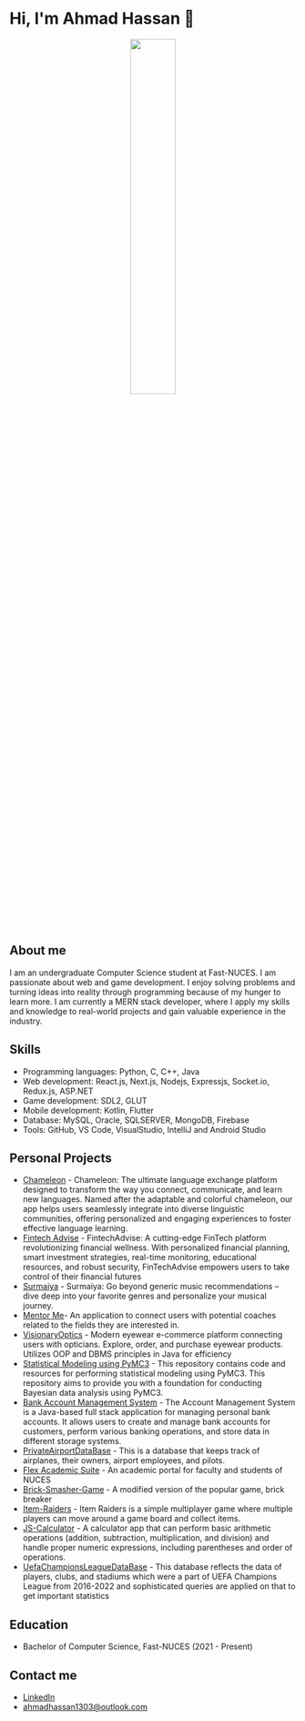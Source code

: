 # Hi, I'm Ahmad Hassan 👋


<div id="header" align ="center">
  <img src="https://i.pinimg.com/originals/c6/3c/ae/c63cae1344766f14d9d184e5aafed065.gif" height="40%" width="40%">
</div>

## About me
I am an undergraduate Computer Science student at Fast-NUCES. I am passionate about web and game development. I enjoy solving problems and turning ideas into reality through programming because of my hunger to learn more. I am currently a MERN stack developer, where I  apply my skills and knowledge to real-world projects and gain valuable experience in the industry.

## Skills

- Programming languages: Python, C, C++, Java
- Web development: React.js, Next.js, Nodejs, Expressjs, Socket.io, Redux.js, ASP.NET
- Game development: SDL2, GLUT
- Mobile development: Kotlin, Flutter
- Database: MySQL, Oracle, SQLSERVER, MongoDB, Firebase
- Tools: GitHub, VS Code, VisualStudio, IntelliJ and Android Studio

## Personal Projects
- [Chameleon](https://github.com/VertoTechnologies/Chameleon) - Chameleon: The ultimate language exchange platform designed to transform the way you connect, communicate, and learn new languages. Named after the adaptable and colorful chameleon, our app helps users seamlessly integrate into diverse linguistic communities, offering personalized and engaging experiences to foster effective language learning.
- [Fintech Advise](https://github.com/FarazRashid/FintechAdvise) - FintechAdvise: A cutting-edge FinTech platform revolutionizing financial wellness. With personalized financial planning, smart investment strategies, real-time monitoring, educational resources, and robust security, FinTechAdvise empowers users to take control of their financial futures
- [Surmaiya](https://github.com/AhmadHassan71/Surmaiya) - Surmaiya: Go beyond generic music recommendations – dive deep into your favorite genres and personalize your musical journey.
- [Mentor Me](https://github.com/AhmadHassan71/Mentor-Me)- An application to connect users with potential coaches related to the fields they are interested in.
- [VisionaryOptics](https://github.com/FarazRashid/VisionaryOptics) - Modern eyewear e-commerce platform connecting users with opticians. Explore, order, and purchase eyewear products. Utilizes OOP and DBMS principles in Java for efficiency
- [Statistical Modeling using PyMC3](https://github.com/AhmadHassan71/statistical-modeling-using-pymc3) - This repository contains code and resources for performing statistical modeling using PyMC3. This repository aims to provide you with a foundation for conducting Bayesian data analysis using PyMC3.
- [Bank Account Management System](https://github.com/AhmadHassan71/Java-Activities) - The Account Management System is a Java-based full stack application for managing personal bank accounts. It allows users to create and manage bank accounts for customers, perform various banking operations, and store data in different storage systems.
- [PrivateAirportDataBase](https://github.com/AhmadHassan71/Small-Private-Aiport-Database) - This is a database that keeps track of airplanes, their owners, airport employees, and pilots.
- [Flex Academic Suite](https://github.com/AhmadHassan71/Flex-Academic-Suite) - An academic portal for faculty and students of NUCES
- [Brick-Smasher-Game](https://github.com/AhmadHassan71/Brick-Smasher) - A modified version of the popular game, brick breaker
- [Item-Raiders](https://github.com/AhmadHassan71/Multiplayer-Item-Collection-Game-Item-Raiders) - Item Raiders is a simple multiplayer game where multiple players can move around a game board and collect items.
- [JS-Calculator](https://github.com/AhmadHassan71/JS-Calculator) - A calculator app that can perform basic arithmetic operations (addition, subtraction, multiplication, and division) and handle proper numeric expressions, including parentheses and order of operations.
- [UefaChampionsLeagueDataBase](https://github.com/AhmadHassan71/UEFA-Champions-League) - This database reflects the data of players, clubs, and stadiums which were a part of UEFA Champions League from 2016-2022 and sophisticated queries are applied on that to get important statistics
## Education

- Bachelor of Computer Science, Fast-NUCES (2021 - Present)

## Contact me

- [LinkedIn](https://www.linkedin.com/in/ahmad-hassan-a10781224/)
- ahmadhassan1303@outlook.com

<!--
**AhmadHassan71/AhmadHassan71** is a ✨ _special_ ✨ repository because its `README.md` (this file) appears on your GitHub profile.

Here are some ideas to get you started:

- 🔭 I’m currently working on ...
- 🌱 I’m currently learning ...
- 👯 I’m looking to collaborate on ...
- 🤔 I’m looking for help with ...
- 💬 Ask me about ...
- 📫 How to reach me: ...
- 😄 Pronouns: ...
- ⚡ Fun fact: ...
-->
